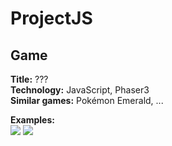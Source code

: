 # ProjectJS

## Game

**Title:** ???  
**Technology:** JavaScript, Phaser3  
**Similar games:** Pokémon Emerald, ...  

**Examples:**  
![](https://techkids.vn/blog/wp-content/uploads/2017/03/browser-quest-open-source-multiplayer-game.jpg)
![](http://www.emuinfo.pl/info/screeny/4/42206%5B3%5D.jpg)
